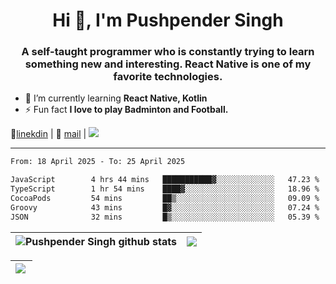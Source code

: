 <h1 align="center">Hi 👋, I'm Pushpender Singh</h1>
<h3 align="center">A self-taught programmer who is constantly trying to learn something new and interesting. React Native is one of my favorite technologies.</h3>

- 🌱 I’m currently learning **React Native, Kotlin**
- ⚡ Fun fact **I love to play Badminton and Football.**

👔[linekdin](https://www.linkedin.com/in/pushpender-singh-240061202/) | 📧 [mail](mailto:pushpendersingh694@gmail.com) | 
<a href="https://github.com/pushpender-singh-ap/pushpender-singh-ap">
    <img src="https://komarev.com/ghpvc/?username=pushpender-singh-ap&style=for-the-badge">
</a>


---

<!--START_SECTION:waka-->

```txt
From: 18 April 2025 - To: 25 April 2025

JavaScript        4 hrs 44 mins   ███████████▓░░░░░░░░░░░░░   47.23 %
TypeScript        1 hr 54 mins    ████▓░░░░░░░░░░░░░░░░░░░░   18.96 %
CocoaPods         54 mins         ██▒░░░░░░░░░░░░░░░░░░░░░░   09.09 %
Groovy            43 mins         █▓░░░░░░░░░░░░░░░░░░░░░░░   07.24 %
JSON              32 mins         █▒░░░░░░░░░░░░░░░░░░░░░░░   05.39 %
```

<!--END_SECTION:waka-->


| <a><img align="center" src="https://github-readme-stats-iota-ecru-15.vercel.app/api?username=pushpender-singh-ap&show_icons=true&include_all_commits=true&theme=buefy&hide_border=true" alt="Pushpender Singh github stats" /></a> | <a><img align="center" src="https://github-readme-stats-iota-ecru-15.vercel.app/api/top-langs/?username=pushpender-singh-ap&layout=compact&theme=buefy&hide_border=true" /></a> |
| ------------- | ------------- |

| <a> <img align="left" src="https://github-readme-streak-stats.herokuapp.com/?user=pushpender-singh-ap" /></br> </a> |
| ------------- |

